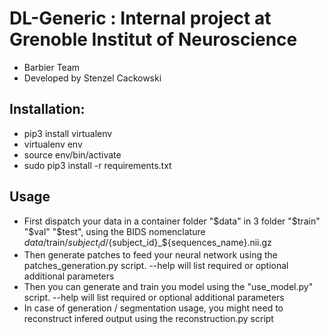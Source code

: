 # DL-Generic : Internal project at Grenoble Institut of Neuroscience
* Barbier Team
* Developed by Stenzel Cackowski

## Installation:
* pip3 install virtualenv
* virtualenv env
* source env/bin/activate
* sudo pip3 install -r requirements.txt

## Usage
* First dispatch your data in a container folder "$data" in 3 folder "$train" "$val" "$test", using the BIDS nomenclature $data/$train/$subject_id/${subject_id}_${sequences_name}.nii.gz
* Then generate patches to feed your neural network using the patches_generation.py script. --help will list required or optional additional parameters
* Then you can generate and train you model using the "use_model.py" script. --help will list required or optional additional parameters
* In case of generation / segmentation usage, you might need to reconstruct infered output using the reconstruction.py script


